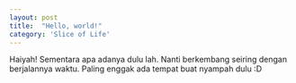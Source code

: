 ```yaml
---
layout: post
title:  "Hello, world!"
category: 'Slice of Life'
---
```


Haiyah! Sementara apa adanya dulu lah. Nanti berkembang seiring dengan berjalannya waktu. Paling enggak ada tempat buat nyampah dulu :D
<!--more-->
